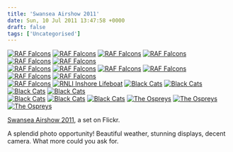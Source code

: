 ```yaml
---
title: 'Swansea Airshow 2011'
date: Sun, 10 Jul 2011 13:47:58 +0000
draft: false
tags: ['Uncategorised']
---
```


[![RAF Falcons](http://farm7.static.flickr.com/6138/5921498111_9d99d2732a_s.jpg)](http://www.flickr.com/photos/cpjobling/5921498111/in/set-72157627035693043/ "RAF Falcons") [![RAF Falcons](http://farm7.static.flickr.com/6023/5922063140_a1ec3db66a_s.jpg)](http://www.flickr.com/photos/cpjobling/5922063140/in/set-72157627035693043/ "RAF Falcons") [![RAF Falcons](http://farm7.static.flickr.com/6018/5922062788_c7ff31494c_s.jpg)](http://www.flickr.com/photos/cpjobling/5922062788/in/set-72157627035693043/ "RAF Falcons") [![RAF Falcons](http://farm7.static.flickr.com/6146/5922062424_2bfd6b6565_s.jpg)](http://www.flickr.com/photos/cpjobling/5922062424/in/set-72157627035693043/ "RAF Falcons") [![RAF Falcons](http://farm7.static.flickr.com/6142/5922061966_fb7c7653ff_s.jpg)](http://www.flickr.com/photos/cpjobling/5922061966/in/set-72157627035693043/ "RAF Falcons") [![RAF Falcons](http://farm7.static.flickr.com/6003/5921496087_91f8391976_s.jpg)](http://www.flickr.com/photos/cpjobling/5921496087/in/set-72157627035693043/ "RAF Falcons")  
[![RAF Falcons](http://farm7.static.flickr.com/6023/5922061270_3f8e520c64_s.jpg)](http://www.flickr.com/photos/cpjobling/5922061270/in/set-72157627035693043/ "RAF Falcons") [![RAF Falcons](http://farm7.static.flickr.com/6146/5922060960_3db02b1214_s.jpg)](http://www.flickr.com/photos/cpjobling/5922060960/in/set-72157627035693043/ "RAF Falcons") [![RAF Falcons](http://farm7.static.flickr.com/6135/5921495155_70ea232b50_s.jpg)](http://www.flickr.com/photos/cpjobling/5921495155/in/set-72157627035693043/ "RAF Falcons") [![RAF Falcons](http://farm7.static.flickr.com/6014/5922060234_b1969c0024_s.jpg)](http://www.flickr.com/photos/cpjobling/5922060234/in/set-72157627035693043/ "RAF Falcons") [![RAF Falcons](http://farm7.static.flickr.com/6124/5921494355_1d994cc982_s.jpg)](http://www.flickr.com/photos/cpjobling/5921494355/in/set-72157627035693043/ "RAF Falcons") [![RAF Falcons](http://farm7.static.flickr.com/6123/5922059478_342bffb6e2_s.jpg)](http://www.flickr.com/photos/cpjobling/5922059478/in/set-72157627035693043/ "RAF Falcons")  
[![RAF Falcons](http://farm7.static.flickr.com/6143/5921493459_7062cc2fd6_s.jpg)](http://www.flickr.com/photos/cpjobling/5921493459/in/set-72157627035693043/ "RAF Falcons") [![RNLI Inshore Lifeboat](http://farm7.static.flickr.com/6011/5921493105_38ff86b792_s.jpg)](http://www.flickr.com/photos/cpjobling/5921493105/in/set-72157627035693043/ "RNLI Inshore Lifeboat") [![Black Cats](http://farm7.static.flickr.com/6021/5922058428_a1cd6a882b_s.jpg)](http://www.flickr.com/photos/cpjobling/5922058428/in/set-72157627035693043/ "Black Cats") [![Black Cats](http://farm7.static.flickr.com/6132/5921492403_551007b79a_s.jpg)](http://www.flickr.com/photos/cpjobling/5921492403/in/set-72157627035693043/ "Black Cats") [![Black Cats](http://farm7.static.flickr.com/6142/5921492053_e25300c15d_s.jpg)](http://www.flickr.com/photos/cpjobling/5921492053/in/set-72157627035693043/ "Black Cats") [![Black Cats](http://farm7.static.flickr.com/6022/5921491671_28441bc594_s.jpg)](http://www.flickr.com/photos/cpjobling/5921491671/in/set-72157627035693043/ "Black Cats")  
[![Black Cats](http://farm7.static.flickr.com/6134/5921491329_fcc5231777_s.jpg)](http://www.flickr.com/photos/cpjobling/5921491329/in/set-72157627035693043/ "Black Cats") [![Black Cats](http://farm7.static.flickr.com/6141/5921490997_ef47082d4b_s.jpg)](http://www.flickr.com/photos/cpjobling/5921490997/in/set-72157627035693043/ "Black Cats") [![Black Cats](http://farm7.static.flickr.com/6027/5921490653_c41624567e_s.jpg)](http://www.flickr.com/photos/cpjobling/5921490653/in/set-72157627035693043/ "Black Cats") [![The Ospreys](http://farm7.static.flickr.com/6140/5922056112_18b1ff4d35_s.jpg)](http://www.flickr.com/photos/cpjobling/5922056112/in/set-72157627035693043/ "The Ospreys") [![The Ospreys](http://farm7.static.flickr.com/6121/5922055738_bfdf7f4233_s.jpg)](http://www.flickr.com/photos/cpjobling/5922055738/in/set-72157627035693043/ "The Ospreys") [![The Ospreys](http://farm7.static.flickr.com/6128/5921489641_89c78cabef_s.jpg)](http://www.flickr.com/photos/cpjobling/5921489641/in/set-72157627035693043/ "The Ospreys")  

[Swansea Airshow 2011](http://www.flickr.com/photos/cpjobling/sets/72157627035693043/), a set on Flickr.

A splendid photo opportunity! Beautiful weather, stunning displays, decent camera. What more could you ask for.